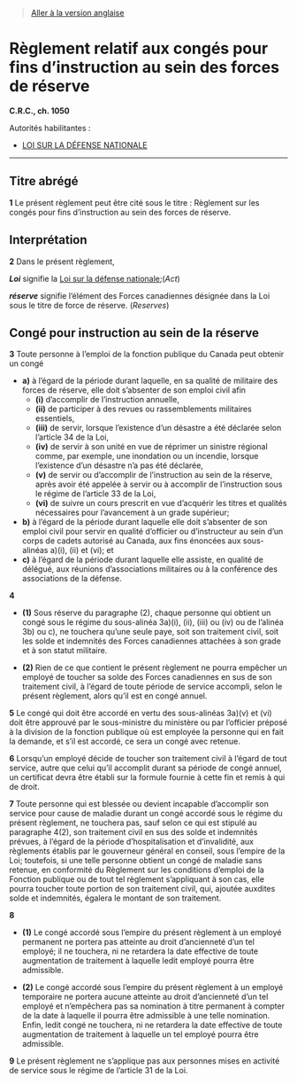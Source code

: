 > [Aller à la version anglaise](/en/Regulations/Consolidated%20Regulations%20of%20Canada/1001-1100/C.R.C.,%20c.%201050.md)

# Règlement relatif aux congés pour fins d’instruction au sein des forces de réserve

**C.R.C., ch. 1050**

Autorités habilitantes : 
- [LOI SUR LA DÉFENSE NATIONALE](/fr/Lois/Lois%20révisées%20du%20Canada/N/N-5.md)

----------



## Titre abrégé


**1** Le présent règlement peut être cité sous le titre : Règlement sur les congés pour fins d’instruction au sein des forces de réserve.




## Interprétation


**2** Dans le présent règlement,

***Loi*** signifie la [Loi sur la défense nationale](/fr/Lois/Lois%20révisées%20du%20Canada/N/N-5.md);(*Act*)

***réserve*** signifie l’élément des Forces canadiennes désignée dans la Loi sous le titre de force de réserve. (*Reserves*)




## Congé pour instruction au sein de la réserve


**3** Toute personne à l’emploi de la fonction publique du Canada peut obtenir un congé
- **a)** à l’égard de la période durant laquelle, en sa qualité de militaire des forces de réserve, elle doit s’absenter de son emploi civil afin
	- **(i)** d’accomplir de l’instruction annuelle,
	- **(ii)** de participer à des revues ou rassemblements militaires essentiels,
	- **(iii)** de servir, lorsque l’existence d’un désastre a été déclarée selon l’article 34 de la Loi,
	- **(iv)** de servir à son unité en vue de réprimer un sinistre régional comme, par exemple, une inondation ou un incendie, lorsque l’existence d’un désastre n’a pas été déclarée,
	- **(v)** de servir ou d’accomplir de l’instruction au sein de la réserve, après avoir été appelée à servir ou à accomplir de l’instruction sous le régime de l’article 33 de la Loi,
	- **(vi)** de suivre un cours prescrit en vue d’acquérir les titres et qualités nécessaires pour l’avancement à un grade supérieur;
- **b)** à l’égard de la période durant laquelle elle doit s’absenter de son emploi civil pour servir en qualité d’officier ou d’instructeur au sein d’un corps de cadets autorisé au Canada, aux fins énoncées aux sous-alinéas a)(i), (ii) et (vi); et
- **c)** à l’égard de la période durant laquelle elle assiste, en qualité de délégué, aux réunions d’associations militaires ou à la conférence des associations de la défense.



**4** 

- **(1)** Sous réserve du paragraphe (2), chaque personne qui obtient un congé sous le régime du sous-alinéa 3a)(i), (ii), (iii) ou (iv) ou de l’alinéa 3b) ou c), ne touchera qu’une seule paye, soit son traitement civil, soit les solde et indemnités des Forces canadiennes attachées à son grade et à son statut militaire.

- **(2)** Rien de ce que contient le présent règlement ne pourra empêcher un employé de toucher sa solde des Forces canadiennes en sus de son traitement civil, à l’égard de toute période de service accompli, selon le présent règlement, alors qu’il est en congé annuel.



**5** Le congé qui doit être accordé en vertu des sous-alinéas 3a)(v) et (vi) doit être approuvé par le sous-ministre du ministère ou par l’officier préposé à la division de la fonction publique où est employée la personne qui en fait la demande, et s’il est accordé, ce sera un congé avec retenue.



**6** Lorsqu’un employé décide de toucher son traitement civil à l’égard de tout service, autre que celui qu’il accomplit durant sa période de congé annuel, un certificat devra être établi sur la formule fournie à cette fin et remis à qui de droit.



**7** Toute personne qui est blessée ou devient incapable d’accomplir son service pour cause de maladie durant un congé accordé sous le régime du présent règlement, ne touchera pas, sauf selon ce qui est stipulé au paragraphe 4(2), son traitement civil en sus des solde et indemnités prévues, à l’égard de la période d’hospitalisation et d’invalidité, aux règlements établis par le gouverneur général en conseil, sous l’empire de la Loi; toutefois, si une telle personne obtient un congé de maladie sans retenue, en conformité du Règlement sur les conditions d’emploi de la Fonction publique ou de tout tel règlement s’appliquant à son cas, elle pourra toucher toute portion de son traitement civil, qui, ajoutée auxdites solde et indemnités, égalera le montant de son traitement.



**8** 

- **(1)** Le congé accordé sous l’empire du présent règlement à un employé permanent ne portera pas atteinte au droit d’ancienneté d’un tel employé; il ne touchera, ni ne retardera la date effective de toute augmentation de traitement à laquelle ledit employé pourra être admissible.

- **(2)** Le congé accordé sous l’empire du présent règlement à un employé temporaire ne portera aucune atteinte au droit d’ancienneté d’un tel employé et n’empêchera pas sa nomination à titre permanent à compter de la date à laquelle il pourra être admissible à une telle nomination. Enfin, ledit congé ne touchera, ni ne retardera la date effective de toute augmentation de traitement à laquelle un tel employé pourra être admissible.



**9** Le présent règlement ne s’applique pas aux personnes mises en activité de service sous le régime de l’article 31 de la Loi.


